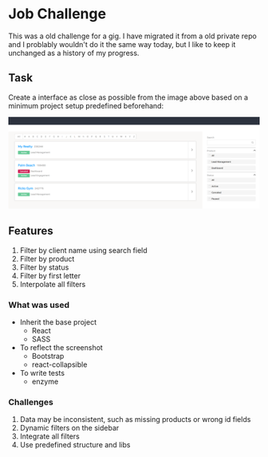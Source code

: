 # Job Challenge
This was a old challenge for a gig.
I have migrated it from a old private repo and I problably wouldn't do it the same way today, but I like to keep it unchanged as a history of my progress.

## Task
Create a interface as close as possible from the image above based on a minimum project setup predefined beforehand:

![](mock.png)


## Features
1. Filter by client name using search field
2. Filter by product 
3. Filter by status
4. Filter by first letter
5. Interpolate all filters

### What was used
- Inherit the base project
    - React
    - SASS 
- To reflect the screenshot
    - Bootstrap 
    - react-collapsible
- To write tests
    - enzyme
### Challenges
1. Data may be inconsistent, such as missing products or wrong id fields
2. Dynamic filters on the sidebar
3. Integrate all filters
4. Use predefined structure and libs